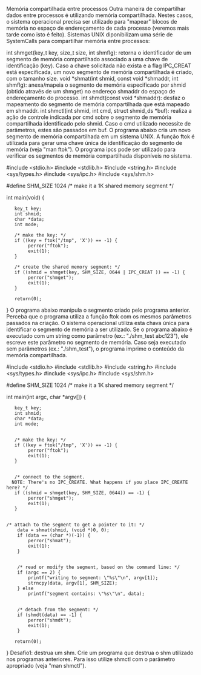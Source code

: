 Memória compartilhada entre processos
Outra maneira de compartilhar dados entre processos é utilizando memória compartilhada. Nestes casos, o sistema operacional precisa ser utilizado para "mapear" blocos de memória no espaço de endereçamento de cada processo (veremos mais tarde como isto é feito). Sistemas UNIX diponibilizam uma série de SystemCalls para compartilhar memória entre processos:

int shmget(key_t key, size_t size, int shmflg): retorna o identificador de um segmento de memória compartilhado associado a uma chave de identificação (key). Caso a chave solicitada não exista e a flag IPC_CREAT está especificada, um novo segmento de memória compartilhada é criado, com o tamanho size.
void *shmat(int shmid, const void *shmaddr, int shmflg): anexa/mapeia o segmento de memória especificado por shmid (obtido através de um shmget) no endereço shmaddr do espaço de endereçamento do processo.
int shmdt(const void *shmaddr): desfaz o mapeamento do segmento de memória compartilhada que está mapeado em shmaddr.
int shmctl(int shmid, int cmd, struct shmid_ds *buf): realiza a ação de controle indicada por cmd sobre o segmento de memória compartilhada identificado pelo shmid. Caso o cmd utilizado necessite de parâmetros, estes são passados em buf.
O programa abaixo cria um novo segmento de memória compartilhada em um sistema UNIX. A função ftok é utilizada para gerar uma chave única de identificação do segmento de memória (veja "man ftok"). O programa ipcs pode ser utilizado para verificar os segmentos de memória compartilhada disponíveis no sistema.

#include <stdio.h>
#include <stdlib.h>
#include <string.h>
#include <sys/types.h>
#include <sys/ipc.h>
#include <sys/shm.h>
 
#define SHM_SIZE 1024  /* make it a 1K shared memory segment */
 
int main(void)
{
 
       key_t key;
       int shmid;
       char *data;
       int mode;
 
       /* make the key: */
       if ((key = ftok("/tmp", 'X')) == -1) {
            perror("ftok");
            exit(1);
       }
 
       /* create the shared memory segment: */
       if ((shmid = shmget(key, SHM_SIZE, 0644 | IPC_CREAT )) == -1) {
            perror("shmget");
            exit(1);
       }
 
       return(0);
}
O programa abaixo manipula o segmento criado pelo programa anterior. Perceba que o programa utiliza a função ftok com os mesmos parâmetros passados na criação. O sistema operacional utiliza esta chava única para identificar o segmento de memória a ser utilizado. Se o programa abaixo é executado com um string como parâmetro (ex.: "./shm_test abc123"), ele escreve este parâmetro no segmento de memória. Caso seja executado sem parâmetros (ex.: "./shm_test"), o programa imprime o conteúdo da memória compartilhada.

#include <stdio.h>
#include <stdlib.h>
#include <string.h>
#include <sys/types.h>
#include <sys/ipc.h>
#include <sys/shm.h>
 
#define SHM_SIZE 1024  /* make it a 1K shared memory segment */
 
int main(int argc, char *argv[])
{
 
       key_t key;
       int shmid;
       char *data;
       int mode;
 
 
       /* make the key: */
       if ((key = ftok("/tmp", 'X')) == -1) {
            perror("ftok");
            exit(1);
       }
 
 
       /* connect to the segment.
      NOTE: There's no IPC_CREATE. What happens if you place IPC_CREATE here? */
       if ((shmid = shmget(key, SHM_SIZE, 0644)) == -1) {
            perror("shmget");
            exit(1);
       }
 
 
    /* attach to the segment to get a pointer to it: */
        data = shmat(shmid, (void *)0, 0);
        if (data == (char *)(-1)) {
            perror("shmat");
            exit(1);
        }
 
 
        /* read or modify the segment, based on the command line: */
        if (argc == 2) {
            printf("writing to segment: \"%s\"\n", argv[1]);
            strncpy(data, argv[1], SHM_SIZE);
        } else
            printf("segment contains: \"%s\"\n", data);
 
 
        /* detach from the segment: */
        if (shmdt(data) == -1) {
            perror("shmdt");
            exit(1);
        }
 
       return(0);
}
Desafio1: destrua um shm. Crie um programa que destrua o shm utilizado nos programas anteriores. Para isso utilize shmctl com o parâmetro apropriado (veja "man shmctl").
